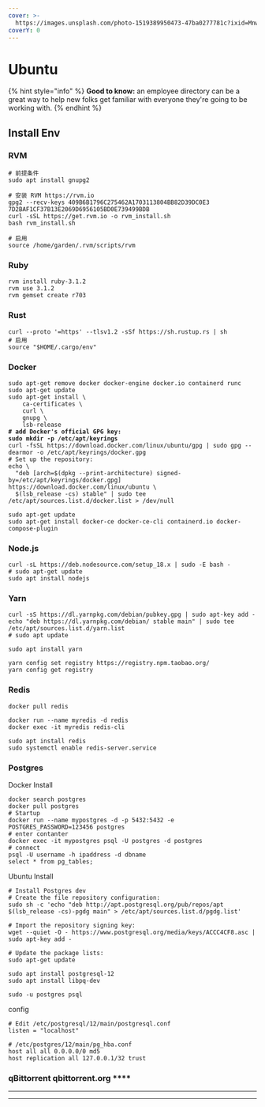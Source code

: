 ```yaml
---
cover: >-
  https://images.unsplash.com/photo-1519389950473-47ba0277781c?ixid=MnwxMjA3fDB8MHxwaG90by1wYWdlfHx8fGVufDB8fHx8&ixlib=rb-1.2.1&auto=format&fit=crop&w=2970&q=80
coverY: 0
---
```


# Ubuntu

{% hint style="info" %}
**Good to know:** an employee directory can be a great way to help new folks get familiar with everyone they're going to be working with.
{% endhint %}

## Install Env

### RVM

```
# 前提条件
sudo apt install gnupg2

# 安装 RVM https://rvm.io
gpg2 --recv-keys 409B6B1796C275462A1703113804BB82D39DC0E3 7D2BAF1CF37B13E2069D6956105BD0E739499BDB
curl -sSL https://get.rvm.io -o rvm_install.sh
bash rvm_install.sh

# 启用
source /home/garden/.rvm/scripts/rvm
```

### Ruby

```
rvm install ruby-3.1.2
rvm use 3.1.2
rvm gemset create r703

```

### Rust

```
curl --proto '=https' --tlsv1.2 -sSf https://sh.rustup.rs | sh
# 启用
source "$HOME/.cargo/env"

```

### Docker

<pre><code>sudo apt-get remove docker docker-engine docker.io containerd runc
sudo apt-get update
sudo apt-get install \
    ca-certificates \
    curl \
    gnupg \
    lsb-release
<strong># add Docker's official GPG key:
</strong><strong>sudo mkdir -p /etc/apt/keyrings
</strong>curl -fsSL https://download.docker.com/linux/ubuntu/gpg | sudo gpg --dearmor -o /etc/apt/keyrings/docker.gpg    
# Set up the repository:
echo \
  "deb [arch=$(dpkg --print-architecture) signed-by=/etc/apt/keyrings/docker.gpg] https://download.docker.com/linux/ubuntu \
  $(lsb_release -cs) stable" | sudo tee /etc/apt/sources.list.d/docker.list > /dev/null</code></pre>

```
sudo apt-get update
sudo apt-get install docker-ce docker-ce-cli containerd.io docker-compose-plugin

```



### Node.js

```
curl -sL https://deb.nodesource.com/setup_18.x | sudo -E bash -
# sudo apt-get update
sudo apt install nodejs

```

### Yarn

```
curl -sS https://dl.yarnpkg.com/debian/pubkey.gpg | sudo apt-key add -
echo "deb https://dl.yarnpkg.com/debian/ stable main" | sudo tee /etc/apt/sources.list.d/yarn.list
# sudo apt update

sudo apt install yarn

yarn config set registry https://registry.npm.taobao.org/
yarn config get registry
```

### **Redis**

```
docker pull redis

docker run --name myredis -d redis
docker exec -it myredis redis-cli

sudo apt install redis
sudo systemctl enable redis-server.service
```



### **Postgres**

Docker Install&#x20;

```
docker search postgres
docker pull postgres
# Startup
docker run --name mypostgres -d -p 5432:5432 -e POSTGRES_PASSWORD=123456 postgres
# enter contanter
docker exec -it mypostgres psql -U postgres -d postgres
# connect
psql -U username -h ipaddress -d dbname
select * from pg_tables;

```

Ubuntu Install

```
# Install Postgres dev
# Create the file repository configuration:
sudo sh -c 'echo "deb http://apt.postgresql.org/pub/repos/apt $(lsb_release -cs)-pgdg main" > /etc/apt/sources.list.d/pgdg.list'

# Import the repository signing key:
wget --quiet -O - https://www.postgresql.org/media/keys/ACCC4CF8.asc | sudo apt-key add -

# Update the package lists:
sudo apt-get update

sudo apt install postgresql-12
sudo apt install libpq-dev

sudo -u postgres psql
```

config

```
# Edit /etc/postgresql/12/main/postgresql.conf
listen = "localhost"

# /etc/postgres/12/main/pg_hba.conf
host all all 0.0.0.0/0 md5
host replication all 127.0.0.1/32 trust
```

###

### qBittorrent qbittorrent.org ****&#x20;

****

****
